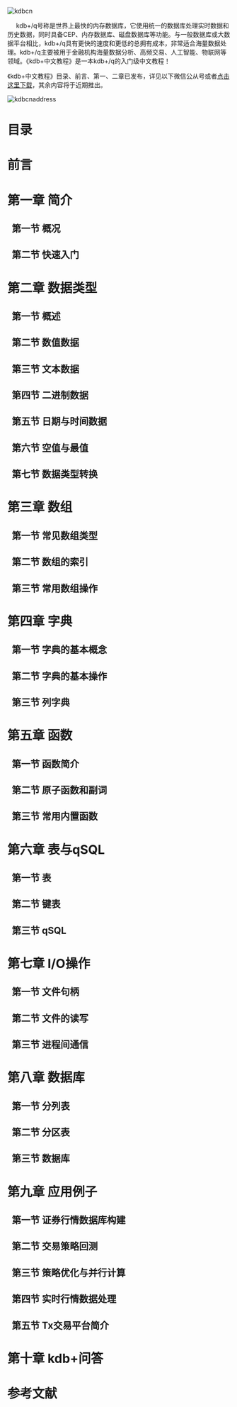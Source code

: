 ![kdbcn](kdbcn.png "kdb中文教程")

&nbsp;&nbsp;&nbsp;&nbsp; kdb+/q号称是世界上最快的内存数据库，它使用统一的数据库处理实时数据和历史数据，同时具备CEP、内存数据库、磁盘数据库等功能。与一般数据库或大数据平台相比，kdb+/q具有更快的速度和更低的总拥有成本，非常适合海量数据处理。kdb+/q主要被用于金融机构海量数据分析、高频交易、人工智能、物联网等领域。《kdb+中文教程》是一本kdb+/q的入门级中文教程！  

《kdb+中文教程》目录、前言、第一、二章已发布，详见以下微信公从号或者<a href="%E3%80%8Akdb%2B%E4%B8%AD%E6%96%87%E6%95%99%E7%A8%8B%E3%80%8B%E7%9B%AE%E5%BD%95%E3%80%81%E5%89%8D%E8%A8%80%E5%8F%8A%E7%AC%AC1-2%E7%AB%A0.pdf" target="_blank">点击这里下载</a>，其余内容将于近期推出。

![kdbcnaddress](kdbcn_contact.png "联系方式")


# 目录

# 前言

# 第一章  简介
## &nbsp;&nbsp;第一节  概况
## &nbsp;&nbsp;第二节  快速入门

# 第二章  数据类型
## &nbsp;&nbsp;第一节  概述
## &nbsp;&nbsp;第二节  数值数据
## &nbsp;&nbsp;第三节  文本数据
## &nbsp;&nbsp;第四节  二进制数据
## &nbsp;&nbsp;第五节  日期与时间数据
## &nbsp;&nbsp;第六节  空值与最值
## &nbsp;&nbsp;第七节  数据类型转换

# 第三章  数组
## &nbsp;&nbsp;第一节  常见数组类型
## &nbsp;&nbsp;第二节  数组的索引
## &nbsp;&nbsp;第三节  常用数组操作

# 第四章  字典
## &nbsp;&nbsp;第一节  字典的基本概念
## &nbsp;&nbsp;第二节  字典的基本操作
## &nbsp;&nbsp;第三节  列字典

# 第五章  函数
## &nbsp;&nbsp;第一节  函数简介
## &nbsp;&nbsp;第二节  原子函数和副词
## &nbsp;&nbsp;第三节  常用内置函数

# 第六章  表与qSQL
## &nbsp;&nbsp;第一节  表
## &nbsp;&nbsp;第二节  键表
## &nbsp;&nbsp;第三节  qSQL

# 第七章  I/O操作
## &nbsp;&nbsp;第一节  文件句柄
## &nbsp;&nbsp;第二节  文件的读写
## &nbsp;&nbsp;第三节  进程间通信

# 第八章  数据库
## &nbsp;&nbsp;第一节  分列表
## &nbsp;&nbsp;第二节  分区表
## &nbsp;&nbsp;第三节  数据库

# 第九章  应用例子
## &nbsp;&nbsp;第一节  证券行情数据库构建
## &nbsp;&nbsp;第二节  交易策略回测
## &nbsp;&nbsp;第三节  策略优化与并行计算
## &nbsp;&nbsp;第四节  实时行情数据处理
## &nbsp;&nbsp;第五节  Tx交易平台简介

# 第十章  kdb+问答

# 参考文献



